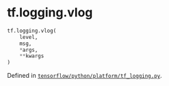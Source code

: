 <div itemscope itemtype="http://developers.google.com/ReferenceObject">
<meta itemprop="name" content="tf.logging.vlog" />
<meta itemprop="path" content="Stable" />
</div>

# tf.logging.vlog

``` python
tf.logging.vlog(
    level,
    msg,
    *args,
    **kwargs
)
```



Defined in [`tensorflow/python/platform/tf_logging.py`](/code/stable/tensorflow/python/platform/tf_logging.py).

